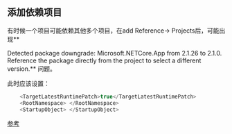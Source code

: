 ## 添加依赖项目

有时候一个项目可能依赖其他多个项目，在add Reference-> Projects后，可能出现**

Detected package downgrade: Microsoft.NETCore.App from 2.1.26 to 2.1.0. Reference the package directly from the project to select a different version.** 问题。

此时应该设置：

```c#
 	<TargetLatestRuntimePatch>true</TargetLatestRuntimePatch>
    <RootNamespace> </RootNamespace>
    <StartupObject> </StartupObject>
```

[参考](https://stackoverflow.com/questions/52065111/detected-package-downgrade-microsoft-netcore-app-from-2-1-3-to-2-1-0)

